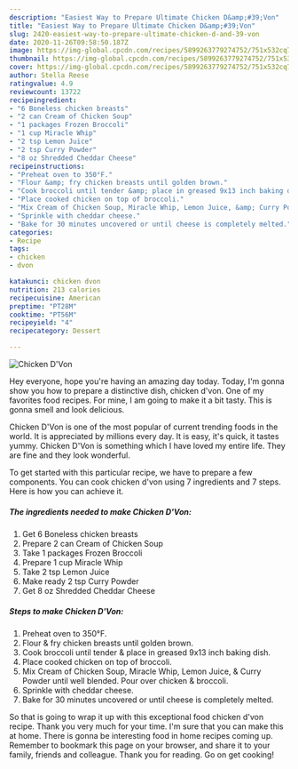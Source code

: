 ```yaml
---
description: "Easiest Way to Prepare Ultimate Chicken D&amp;#39;Von"
title: "Easiest Way to Prepare Ultimate Chicken D&amp;#39;Von"
slug: 2420-easiest-way-to-prepare-ultimate-chicken-d-and-39-von
date: 2020-11-26T09:58:50.187Z
image: https://img-global.cpcdn.com/recipes/5899263779274752/751x532cq70/chicken-dvon-recipe-main-photo.jpg
thumbnail: https://img-global.cpcdn.com/recipes/5899263779274752/751x532cq70/chicken-dvon-recipe-main-photo.jpg
cover: https://img-global.cpcdn.com/recipes/5899263779274752/751x532cq70/chicken-dvon-recipe-main-photo.jpg
author: Stella Reese
ratingvalue: 4.9
reviewcount: 13722
recipeingredient:
- "6 Boneless chicken breasts"
- "2 can Cream of Chicken Soup"
- "1 packages Frozen Broccoli"
- "1 cup Miracle Whip"
- "2 tsp Lemon Juice"
- "2 tsp Curry Powder"
- "8 oz Shredded Cheddar Cheese"
recipeinstructions:
- "Preheat oven to 350°F."
- "Flour &amp; fry chicken breasts until golden brown."
- "Cook broccoli until tender &amp; place in greased 9x13 inch baking dish."
- "Place cooked chicken on top of broccoli."
- "Mix Cream of Chicken Soup, Miracle Whip, Lemon Juice, &amp; Curry Powder until well blended.  Pour over chicken &amp; broccoli."
- "Sprinkle with cheddar cheese."
- "Bake for 30 minutes uncovered or until cheese is completely melted."
categories:
- Recipe
tags:
- chicken
- dvon

katakunci: chicken dvon 
nutrition: 213 calories
recipecuisine: American
preptime: "PT28M"
cooktime: "PT56M"
recipeyield: "4"
recipecategory: Dessert

---
```



![Chicken D&#39;Von](https://img-global.cpcdn.com/recipes/5899263779274752/751x532cq70/chicken-dvon-recipe-main-photo.jpg)

Hey everyone, hope you're having an amazing day today. Today, I'm gonna show you how to prepare a distinctive dish, chicken d&#39;von. One of my favorites food recipes. For mine, I am going to make it a bit tasty. This is gonna smell and look delicious.

Chicken D&#39;Von is one of the most popular of current trending foods in the world. It is appreciated by millions every day. It is easy, it's quick, it tastes yummy. Chicken D&#39;Von is something which I have loved my entire life. They are fine and they look wonderful.




To get started with this particular recipe, we have to prepare a few components. You can cook chicken d&#39;von using 7 ingredients and 7 steps. Here is how you can achieve it.

<!--inarticleads1-->

##### The ingredients needed to make Chicken D&#39;Von:

1. Get 6 Boneless chicken breasts
1. Prepare 2 can Cream of Chicken Soup
1. Take 1 packages Frozen Broccoli
1. Prepare 1 cup Miracle Whip
1. Take 2 tsp Lemon Juice
1. Make ready 2 tsp Curry Powder
1. Get 8 oz Shredded Cheddar Cheese




<!--inarticleads2-->

##### Steps to make Chicken D&#39;Von:

1. Preheat oven to 350°F.
1. Flour &amp; fry chicken breasts until golden brown.
1. Cook broccoli until tender &amp; place in greased 9x13 inch baking dish.
1. Place cooked chicken on top of broccoli.
1. Mix Cream of Chicken Soup, Miracle Whip, Lemon Juice, &amp; Curry Powder until well blended.  Pour over chicken &amp; broccoli.
1. Sprinkle with cheddar cheese.
1. Bake for 30 minutes uncovered or until cheese is completely melted.




So that is going to wrap it up with this exceptional food chicken d&#39;von recipe. Thank you very much for your time. I'm sure that you can make this at home. There is gonna be interesting food in home recipes coming up. Remember to bookmark this page on your browser, and share it to your family, friends and colleague. Thank you for reading. Go on get cooking!

